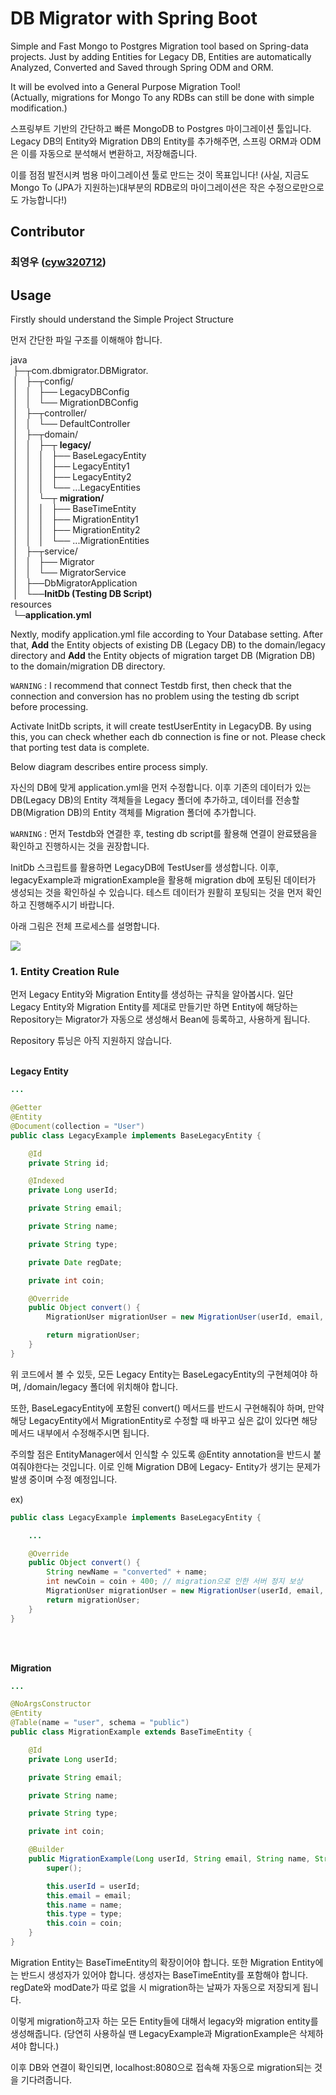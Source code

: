 # DB Migrator with Spring Boot

Simple and Fast Mongo to Postgres Migration tool based on Spring-data projects. Just by adding Entities for Legacy DB, Entities are automatically Analyzed, Converted and Saved through Spring ODM and ORM.

It will be evolved into a General Purpose Migration Tool!<br>
(Actually, migrations for Mongo To any RDBs can still be done with simple modification.)

스프링부트 기반의 간단하고 빠른 MongoDB to Postgres 마이그레이션 툴입니다. Legacy DB의 Entity와 Migration DB의 Entity를 추가해주면, 스프링 ORM과 ODM은 이를 자동으로 분석해서 변환하고, 저장해줍니다.

이를 점점 발전시켜 범용 마이그레이션 툴로 만드는 것이 목표입니다!
(사실, 지금도 Mongo To (JPA가 지원하는)대부분의 RDB로의 마이그레이션은 작은 수정으로만으로도 가능합니다!)

## Contributor

### 최영우 ([cyw320712](https://github.com/cyw320712))


## Usage

Firstly should understand the Simple Project Structure

먼저 간단한 파일 구조를 이해해야 합니다.

java<br>
&nbsp;├─┬com.dbmigrator.DBMigrator. <br>
&nbsp;│&nbsp;&nbsp;&nbsp;├─┬config/ <br>
&nbsp;│&nbsp;&nbsp;&nbsp;│&nbsp;&nbsp;&nbsp;├── LegacyDBConfig <br>
&nbsp;│&nbsp;&nbsp;&nbsp;│&nbsp;&nbsp;&nbsp;└── MigrationDBConfig <br>
&nbsp;│&nbsp;&nbsp;&nbsp;├─┬controller/ <br>
&nbsp;│&nbsp;&nbsp;&nbsp;│&nbsp;&nbsp;&nbsp;└── DefaultController <br>
&nbsp;│&nbsp;&nbsp;&nbsp;├─┬domain/ <br>
&nbsp;│&nbsp;&nbsp;&nbsp;│&nbsp;&nbsp;&nbsp;├─┬ **legacy/**<br>
&nbsp;│&nbsp;&nbsp;&nbsp;│&nbsp;&nbsp;&nbsp;│&nbsp;&nbsp;&nbsp;├── BaseLegacyEntity <br>
&nbsp;│&nbsp;&nbsp;&nbsp;│&nbsp;&nbsp;&nbsp;│&nbsp;&nbsp;&nbsp;├── LegacyEntity1 <br>
&nbsp;│&nbsp;&nbsp;&nbsp;│&nbsp;&nbsp;&nbsp;│&nbsp;&nbsp;&nbsp;├── LegacyEntity2 <br>
&nbsp;│&nbsp;&nbsp;&nbsp;│&nbsp;&nbsp;&nbsp;│&nbsp;&nbsp;&nbsp;└── ...LegacyEntities <br>
&nbsp;│&nbsp;&nbsp;&nbsp;│&nbsp;&nbsp;&nbsp;└─┬ **migration/** <br>
&nbsp;│&nbsp;&nbsp;&nbsp;│&nbsp;&nbsp;&nbsp;│&nbsp;&nbsp;&nbsp;├── BaseTimeEntity <br>
&nbsp;│&nbsp;&nbsp;&nbsp;│&nbsp;&nbsp;&nbsp;│&nbsp;&nbsp;&nbsp;├── MigrationEntity1 <br>
&nbsp;│&nbsp;&nbsp;&nbsp;│&nbsp;&nbsp;&nbsp;│&nbsp;&nbsp;&nbsp;├── MigrationEntity2 <br>
&nbsp;│&nbsp;&nbsp;&nbsp;│&nbsp;&nbsp;&nbsp;│&nbsp;&nbsp;&nbsp;└── ...MigrationEntities <br>
&nbsp;│&nbsp;&nbsp;&nbsp;├─┬service/ <br>
&nbsp;│&nbsp;&nbsp;&nbsp;│&nbsp;&nbsp;&nbsp;├── Migrator <br>
&nbsp;│&nbsp;&nbsp;&nbsp;│&nbsp;&nbsp;&nbsp;└── MigratorService <br>
&nbsp;│&nbsp;&nbsp;&nbsp;├──DbMigratorApplication <br>
&nbsp;│&nbsp;&nbsp;&nbsp;└──**InitDb (Testing DB Script)** <br>
resources<br>
&nbsp;└─**application.yml**<br>

Nextly, modify application.yml file according to Your Database setting. After that, **Add** the Entity objects of existing DB (Legacy DB) to the domain/legacy directory and **Add** the Entity objects of migration target DB (Migration DB) to the domain/migration DB directory.

`WARNING` : I recommend that connect Testdb first, then check that the connection and conversion has no problem using the testing db script before processing.

Activate InitDb scripts, it will create testUserEntity in LegacyDB. By using this, you can check whether each db connection is fine or not. Please check that porting test data is complete.

Below diagram describes entire process simply.

자신의 DB에 맞게 application.yml을 먼저 수정합니다. 이후 기존의 데이터가 있는 DB(Legacy DB)의 Entity 객체들을 Legacy 폴더에 추가하고, 데이터를 전송할 DB(Migration DB)의 Entity 객체를 Migration 폴더에 추가합니다.

`WARNING` : 먼저 Testdb와 연결한 후, testing db script를 활용해 연결이 완료됐음을 확인하고 진행하시는 것을 권장합니다.

InitDb 스크립트를 활용하면 LegacyDB에 TestUser를 생성합니다. 이후, legacyExample과 migrationExample을 활용해 migration db에 포팅된 데이터가 생성되는 것을 확인하실 수 있습니다. 테스트 데이터가 원활히 포팅되는 것을 먼저 확인하고 진행해주시기 바랍니다.

아래 그림은 전체 프로세스를 설명합니다.

![](/src/images/Whole%20diagram.png)

### 1. Entity Creation Rule

먼저 Legacy Entity와 Migration Entity를 생성하는 규칙을 알아봅시다. 일단 Legacy Entity와 Migration Entity를 제대로 만들기만 하면 Entity에 해당하는 Repository는 Migrator가 자동으로 생성해서 Bean에 등록하고, 사용하게 됩니다.

Repository 튜닝은 아직 지원하지 않습니다.
<br>
<br>

**Legacy Entity**
```java
...

@Getter
@Entity
@Document(collection = "User")
public class LegacyExample implements BaseLegacyEntity {

    @Id
    private String id;

    @Indexed
    private Long userId;

    private String email;

    private String name;

    private String type;

    private Date regDate;

    private int coin;

    @Override
    public Object convert() {
        MigrationUser migrationUser = new MigrationUser(userId, email, name, type, coin);

        return migrationUser;
    }
}

```

위 코드에서 볼 수 있듯, 모든 Legacy Entity는 BaseLegacyEntity의 구현체여야 하며, /domain/legacy 폴더에 위치해야 합니다.

또한, BaseLegacyEntity에 포함된 convert() 메서드를 반드시 구현해줘야 하며, 만약 해당 LegacyEntity에서 MigrationEntity로 수정할 때 바꾸고 싶은 값이 있다면 해당 메서드 내부에서 수정해주시면 됩니다.

주의할 점은 EntityManager에서 인식할 수 있도록 @Entity annotation을 반드시 붙여줘야한다는 것입니다. 이로 인해 Migration DB에 Legacy- Entity가 생기는 문제가 발생 중이며 수정 예정입니다.

ex)
```java
public class LegacyExample implements BaseLegacyEntity {

    ...

    @Override
    public Object convert() {
        String newName = "converted" + name;
        int newCoin = coin + 400; // migration으로 인한 서버 정지 보상
        MigrationUser migrationUser = new MigrationUser(userId, email, newName, type, newCoin);
        return migrationUser;
    }
}
```
<br>
<br>

**Migration**
```java
...

@NoArgsConstructor
@Entity
@Table(name = "user", schema = "public")
public class MigrationExample extends BaseTimeEntity {

    @Id
    private Long userId;

    private String email;

    private String name;

    private String type;

    private int coin;

    @Builder
    public MigrationExample(Long userId, String email, String name, String type, int coin){
        super();

        this.userId = userId;
        this.email = email;
        this.name = name;
        this.type = type;
        this.coin = coin;
    }
}

```

Migration Entity는 BaseTimeEntity의 확장이어야 합니다. 또한 Migration Entity에는 반드시 생성자가 있어야 합니다. 생성자는 BaseTimeEntity를 포함해야 합니다. regDate와 modDate가 따로 없을 시 migration하는 날짜가 자동으로 저장되게 됩니다.

이렇게 migration하고자 하는 모든 Entity들에 대해서 legacy와 migration entity를 생성해줍니다. (당연히 사용하실 땐 LegacyExample과 MigrationExample은 삭제하셔야 합니다.)

이후 DB와 연결이 확인되면, localhost:8080으로 접속해 자동으로 migration되는 것을 기다려줍니다.